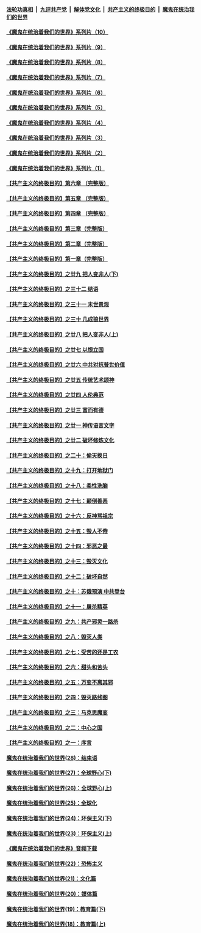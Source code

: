 ####  [法轮功真相](../../../../basic/blob/master/README.md?t=08021131) &nbsp;|&nbsp; [九评共产党](../../../../9ping.md/blob/master/README.md?t=08021131) &nbsp;|&nbsp; [解体党文化](../../../../jtdwh.md/blob/master/README.md?t=08021131)  &nbsp;|&nbsp; [共产主义的终极目的](../../../../gczydzjmd.md/blob/master/README.md?t=08021131) &nbsp;|&nbsp; [魔鬼在统治我们的世界](../../../../mgztzwmdsj.md/blob/master/README.md?t=08021131) 

#### [《魔鬼在统治着我们的世界》系列片（10）](../pages/nsc422/n12292670.md?t=08021131) 

#### [《魔鬼在统治着我们的世界》系列片（9）](../pages/nsc422/n12290859.md?t=08021131) 

#### [《魔鬼在统治着我们的世界》系列片（8）](../pages/nsc422/n12287445.md?t=08021131) 

#### [《魔鬼在统治着我们的世界》系列片（7）](../pages/nsc422/n12283425.md?t=08021131) 

#### [《魔鬼在统治着我们的世界》系列片（6）](../pages/nsc422/n12282314.md?t=08021131) 

#### [《魔鬼在统治着我们的世界》系列片（5）](../pages/nsc422/n12281419.md?t=08021131) 

#### [《魔鬼在统治着我们的世界》系列片（4）](../pages/nsc422/n12274024.md?t=08021131) 

#### [《魔鬼在统治着我们的世界》系列片（3）](../pages/nsc422/n12271322.md?t=08021131) 

#### [《魔鬼在统治着我们的世界》系列片（2）](../pages/nsc422/n12269049.md?t=08021131) 

#### [《魔鬼在统治着我们的世界》系列片（1）](../pages/nsc422/n12267575.md?t=08021131) 

#### [【共产主义的终极目的】第六章 （完整版）](../pages/nsc422/n11428913.md?t=08021131) 

#### [【共产主义的终极目的】第五章 （完整版）](../pages/nsc422/n11428912.md?t=08021131) 

#### [【共产主义的终极目的】第四章 （完整版）](../pages/nsc422/n11428907.md?t=08021131) 

#### [【共产主义的终极目的】第三章（完整版）](../pages/nsc422/n11428848.md?t=08021131) 

#### [【共产主义的终极目的】第二章（完整版）](../pages/nsc422/n11428831.md?t=08021131) 

#### [【共产主义的终极目的】第一章（完整版）](../pages/nsc422/n11417651.md?t=08021131) 

#### [【共产主义的终极目的】之廿九 把人变非人(下)](../pages/nsc422/n11344140.md?t=08021131) 

#### [【共产主义的终极目的】之三十二 结语](../pages/nsc422/n11360535.md?t=08021131) 

#### [【共产主义的终极目的】之三十一 末世景观](../pages/nsc422/n11351129.md?t=08021131) 

#### [【共产主义的终极目的】之三十 几成狼世界](../pages/nsc422/n11348280.md?t=08021131) 

#### [【共产主义的终极目的】之廿八 把人变非人(上)](../pages/nsc422/n11340492.md?t=08021131) 

#### [【共产主义的终极目的】之廿七 以恨立国](../pages/nsc422/n11336944.md?t=08021131) 

#### [【共产主义的终极目的】之廿六 中共对抗普世价值](../pages/nsc422/n11324785.md?t=08021131) 

#### [【共产主义的终极目的】之廿五 传统艺术颂神](../pages/nsc422/n11296396.md?t=08021131) 

#### [【共产主义的终极目的】之廿四 人伦典范](../pages/nsc422/n11296397.md?t=08021131) 

#### [【共产主义的终极目的】之廿三 富而有德](../pages/nsc422/n11283598.md?t=08021131) 

#### [【共产主义的终极目的】之廿一 神传语言文字](../pages/nsc422/n11263265.md?t=08021131) 

#### [【共产主义的终极目的】之廿二 破坏修炼文化](../pages/nsc422/n11245728.md?t=08021131) 

#### [【共产主义的终极目的】之二十：偷天换日](../pages/nsc422/n11238846.md?t=08021131) 

#### [【共产主义的终极目的】之十九：打开地狱门](../pages/nsc422/n11206376.md?t=08021131) 

#### [【共产主义的终极目的】之十八：柔性洗脑](../pages/nsc422/n11199994.md?t=08021131) 

#### [【共产主义的终极目的】之十七：颠倒善恶](../pages/nsc422/n11179782.md?t=08021131) 

#### [【共产主义的终极目的】之十六：反神骂祖宗](../pages/nsc422/n11166798.md?t=08021131) 

#### [【共产主义的终极目的】之十五：毁人不倦](../pages/nsc422/n11166792.md?t=08021131) 

#### [【共产主义的终极目的】之十四：邪恶之最](../pages/nsc422/n11150249.md?t=08021131) 

#### [【共产主义的终极目的】之十三：毁灭文化](../pages/nsc422/n11135227.md?t=08021131) 

#### [【共产主义的终极目的】之十二：破坏自然](../pages/nsc422/n11135214.md?t=08021131) 

#### [【共产主义的终极目的】之十：苏俄预演 中共登台](../pages/nsc422/n11118424.md?t=08021131) 

#### [【共产主义的终极目的】之十一：屠杀精英](../pages/nsc422/n11118442.md?t=08021131) 

#### [【共产主义的终极目的】之九：共产邪灵一路杀](../pages/nsc422/n11114139.md?t=08021131) 

#### [【共产主义的终极目的】之八：毁灭人类](../pages/nsc422/n11108503.md?t=08021131) 

#### [【共产主义的终极目的】之七：受苦的还是工农](../pages/nsc422/n11101809.md?t=08021131) 

#### [【共产主义的终极目的】之六：甜头和苦头](../pages/nsc422/n11096971.md?t=08021131) 

#### [【共产主义的终极目的】之五：万变不离其邪](../pages/nsc422/n11091285.md?t=08021131) 

#### [【共产主义的终极目的】之四：毁灭路线图](../pages/nsc422/n11086284.md?t=08021131) 

#### [【共产主义的终极目的】之三：马克思魔变](../pages/nsc422/n11061941.md?t=08021131) 

#### [【共产主义的终极目的】之二：中心之国](../pages/nsc422/n11047728.md?t=08021131) 

#### [【共产主义的终极目的】之一：序言](../pages/nsc422/n11086077.md?t=08021131) 

#### [魔鬼在统治着我们的世界(28)：结束语](../pages/nsc422/n10936246.md?t=08021131) 

#### [魔鬼在统治着我们的世界(27)：全球野心(下)](../pages/nsc422/n10928319.md?t=08021131) 

#### [魔鬼在统治着我们的世界(26)：全球野心(上)](../pages/nsc422/n10900318.md?t=08021131) 

#### [魔鬼在统治着我们的世界(25)：全球化](../pages/nsc422/n10788205.md?t=08021131) 

#### [魔鬼在统治着我们的世界(24)：环保主义(下)](../pages/nsc422/n10695307.md?t=08021131) 

#### [魔鬼在统治着我们的世界(23)：环保主义(上)](../pages/nsc422/n10688613.md?t=08021131) 

#### [《魔鬼在统治着我们的世界》音频下载](../pages/nsc422/n10635553.md?t=08021131) 

#### [魔鬼在统治着我们的世界(22)：恐怖主义](../pages/nsc422/n10614727.md?t=08021131) 

#### [魔鬼在统治着我们的世界(21)：文化篇](../pages/nsc422/n10597706.md?t=08021131) 

#### [魔鬼在统治着我们的世界(20)：媒体篇](../pages/nsc422/n10586579.md?t=08021131) 

#### [魔鬼在统治着我们的世界(19)：教育篇(下)](../pages/nsc422/n10564808.md?t=08021131) 

#### [魔鬼在统治着我们的世界(18)：教育篇(上)](../pages/nsc422/n10526970.md?t=08021131) 

